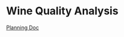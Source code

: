 # Wine Quality Analysis

[Planning Doc](https://docs.google.com/document/d/1uVibKWND0Janebm1w2Vqt4SGfnPrXkC4GSX_EOBcPzs/edit)
